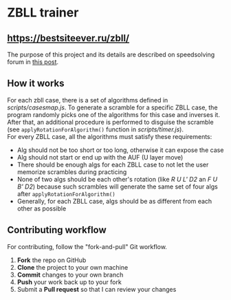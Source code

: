 # ZBLL trainer
## https://bestsiteever.ru/zbll/

The purpose of this project and its details are described on speedsolving forum in [this post](https://www.speedsolving.com/forum/threads/zbll-trainer.63572/).  

How it works
------------

For each zbll case, there is a set of algorithms defined in _scripts/casesmap.js_. To generate a scramble for a specific ZBLL case, the program randomly picks one of the algorithms for this case and inverses it. After that, an additional procedure is performed to disguise the scramble (see `applyRotationForAlgorithm()` function in _scripts/timer.js_).  
For every ZBLL case, all the algorithms must satisfy these requirements:

- Alg should not be too short or too long, otherwise it can expose the case
- Alg should not start or end up with the AUF (U layer move)
- There should be enough algs for each ZBLL case to not let the user memorize scrambles during practicing
- None of two algs should be each other's rotation (like _R U L' D2_ an _F U B' D2_) because such scrambles will generate the same set of four algs after `applyRotationForAlgorithm()`
- Generally, for each ZBLL case, algs should be as different from each other as possible


Contributing workflow
---------------------

For contributing, follow the "fork-and-pull" Git workflow.

 1. **Fork** the repo on GitHub
 2. **Clone** the project to your own machine
 3. **Commit** changes to your own branch
 4. **Push** your work back up to your fork
 5. Submit a **Pull request** so that I can review your changes
